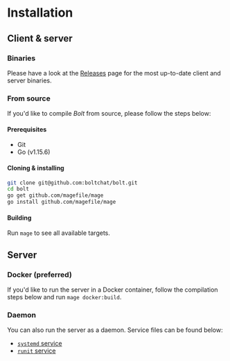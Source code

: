 # Installation

## Client & server
### Binaries
Please have a look at the [Releases](https://github.com/boltchat/bolt/releases) page for the most
up-to-date client and server binaries.

### From source
If you'd like to compile _Bolt_ from source, please follow the steps below:

#### Prerequisites
* Git
* Go (v1.15.6)

#### Cloning & installing
```bash
git clone git@github.com:boltchat/bolt.git
cd bolt
go get github.com/magefile/mage
go install github.com/magefile/mage
```

#### Building
Run `mage` to see all available targets.

## Server
### Docker (preferred)
If you'd like to run the server in a Docker container, follow the compilation steps below and run `mage docker:build`.

### Daemon
You can also run the server as a daemon. Service files can be found below:
* [`systemd` service](../conf/linux/systemd/boltchat.service)
* [`runit` service](../conf/linux/runit)
